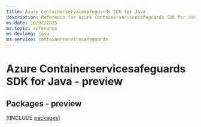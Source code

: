 ```yaml
---
title: Azure Containerservicesafeguards SDK for Java
description: Reference for Azure Containerservicesafeguards SDK for Java
ms.date: 10/02/2025
ms.topic: reference
ms.devlang: java
ms.service: containerservicesafeguards
---
```

# Azure Containerservicesafeguards SDK for Java - preview
## Packages - preview
[!INCLUDE [packages](containerservicesafeguards-index.md)]